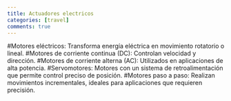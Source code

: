 ```yaml
---
title: Actuadores electricos
categories: [travel]
comments: true
---
```


#Motores eléctricos: Transforma energía eléctrica en movimiento rotatorio o lineal.
#Motores de corriente continua (DC): Controlan velocidad y dirección.
#Motores de corriente alterna (AC): Utilizados en aplicaciones de alta potencia.
#Servomotores: Motores con un sistema de retroalimentación que permite control preciso de posición.
#Motores paso a paso: Realizan movimientos incrementales, ideales para aplicaciones que requieren precisión.
